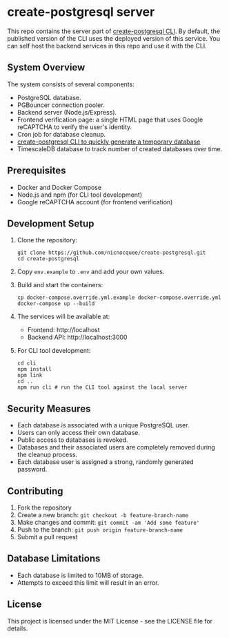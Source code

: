 # create-postgresql server

This repo contains the server part of [create-postgresql CLI](https://www.npmjs.com/package/create-postgresql). By default, the published version of the CLI uses the deployed version of this service. You can self host the backend services in this repo and use it with the CLI.

## System Overview

The system consists of several components:

- PostgreSQL database.
- PGBouncer connection pooler.
- Backend server (Node.js/Express).
- Frontend verification page: a single HTML page that uses Google reCAPTCHA to verify the user's identity.
- Cron job for database cleanup.
- [create-postgresql CLI to quickly generate a temporary database](https://www.npmjs.com/package/create-postgresql)
- TimescaleDB database to track number of created databases over time.

## Prerequisites

- Docker and Docker Compose
- Node.js and npm (for CLI tool development)
- Google reCAPTCHA account (for frontend verification)

## Development Setup

1. Clone the repository:

   ```
   git clone https://github.com/nicnocquee/create-postgresql.git
   cd create-postgresql
   ```

2. Copy `env.example` to `.env` and add your own values.

3. Build and start the containers:

   ```
   cp docker-compose.override.yml.example docker-compose.override.yml
   docker-compose up --build
   ```

4. The services will be available at:

   - Frontend: http://localhost
   - Backend API: http://localhost:3000

5. For CLI tool development:
   ```
   cd cli
   npm install
   npm link
   cd ..
   npm run cli # run the CLI tool against the local server
   ```

## Security Measures

- Each database is associated with a unique PostgreSQL user.
- Users can only access their own database.
- Public access to databases is revoked.
- Databases and their associated users are completely removed during the cleanup process.
- Each database user is assigned a strong, randomly generated password.

## Contributing

1. Fork the repository
2. Create a new branch: `git checkout -b feature-branch-name`
3. Make changes and commit: `git commit -am 'Add some feature'`
4. Push to the branch: `git push origin feature-branch-name`
5. Submit a pull request

## Database Limitations

- Each database is limited to 10MB of storage.
- Attempts to exceed this limit will result in an error.

## License

This project is licensed under the MIT License - see the LICENSE file for details.
